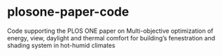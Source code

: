 # plosone-paper-code
Code supporting the PLOS ONE paper on Multi-objective optimization of energy, view, daylight and thermal comfort for building’s fenestration and shading system in hot-humid climates
